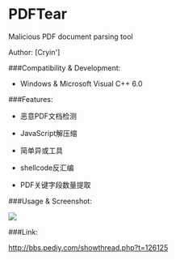 # PDFTear
Malicious PDF document parsing tool

Author: [Cryin']

###Compatibility & Development: 

* Windows & Microsoft Visual C++ 6.0

###Features:

* 恶意PDF文档检测

* JavaScript解压缩

* 简单异或工具

* shellcode反汇编

* PDF关键字段数量提取

###Usage & Screenshot:

![](http://i1.piimg.com/567571/6e0e3f31f3a19d56.jpg)

###Link:

http://bbs.pediy.com/showthread.php?t=126125
